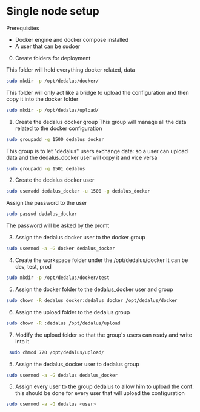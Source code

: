 # Single node setup

Prerequisites
- Docker engine and docker compose installed
- A user that can be sudoer

0. Create folders for deployment

This folder will hold everything docker related, data
```bash
sudo mkdir -p /opt/dedalus/docker/
```
This folder will only act like a bridge to upload the configuration and then copy it into the docker folder
```bash
sudo mkdir -p /opt/dedalus/upload/
```

1. Create the dedalus docker group
This group will manage all the data related to the docker configuration
```bash
sudo groupadd -g 1500 dedalus_docker
```
This group is to let "dedalus" users exchange data: so a user can upload data and the dedalus_docker user will copy it and vice versa
```bash
sudo groupadd -g 1501 dedalus
```

2. Create the dedalus docker user
```bash
sudo useradd dedalus_docker -u 1500 -g dedalus_docker
```

Assign the password to the user
```bash
sudo passwd dedalus_docker
```
The password will be asked by the promt

3. Assign the dedalus docker user to the docker group
```bash
sudo usermod -a -G docker dedalus_docker  
```

4. Create the workspace folder under the /opt/dedalus/docker
It can be dev, test, prod

```bash
sudo mkdir -p /opt/dedalus/docker/test
```

5. Assign the docker folder to the dedalus_docker user and group
```bash
sudo chown -R dedalus_docker:dedalus_docker /opt/dedalus/docker
```
6. Assign the upload folder to the dedalus group

```bash
sudo chown -R :dedalus /opt/dedalus/upload
```
7. Modify the upload folder so that the group's users can ready and write into it

```bash
 sudo chmod 770 /opt/dedalus/upload/
```
5. Assign the dedalus_docker user to dedalus group

```bash
sudo usermod -a -G dedalus dedalus_docker 
```

5. Assign every user to the group dedalus to allow him to upload the conf: this should be done for every user that will upload the configuration

```bash
sudo usermod -a -G dedalus <user> 
```

